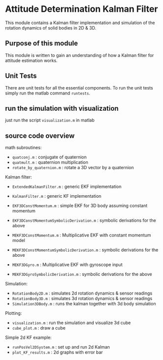 # Attitude Determination Kalman Filter

This module contains a Kalman filter implementation and simulation of the rotation dynamics of solid bodies in 2D & 3D.

## Purpose of this module

This module is written to gain an understanding of how a Kalman filter for attitude estimation works.

## Unit Tests

There are unit tests for all the essential components.
To run the unit tests simply run the matlab command ```runtests```.

## run the simulation with visualization

just run the script `visualization.m` in matlab


## source code overview

math subroutines:

 - `quatconj.m` : conjugate of quaternion
 - `quatmult.m` : quaternion multiplication
 - `rotate_by_quaternion.m` : rotate a 3D vector by a quaternion

Kalman filter:

 - `ExtendedKalmanFilter.m` : generic EKF implementation
 - `KalmanFilter.m` : generic KF implementation

 - `EKF3DConstMomentum.m` : simple EKF for 3D body assuming constant momentum
 - `EKF3DConstMomentumSymbolicDerivation.m` : symbolic derivations for the above
 - `MEKF3DConstMomentum.m` : Multiplicative EKF with constant momentum model
 - `MEKF3DConstMomentumSymbolicDerivation.m` : symbolic derivations for the above
 - `MEKF3DGyro.m` : Multiplicative EKF with gyroscope input
 - `MEKF3DGyroSymbolicDerivation.m` : symbolic derivations for the above

Simulation:

 - `RotationBody2D.m` : simulates 2d rotation dynamics & sensor readings
 - `RotationBody3D.m` : simulates 3d rotation dynamics & sensor readings
 - `Simulation3DBody.m` : runs the kalman together with 3d body simulation

Plotting:

 - `visualization.m` : run the simulation and visualize 3d cube
 - `cube_plot.m` : draw a cube

Simple 2d KF example:

 - `runPosVel2DSystem.m` : set up and run 2d Kalman
 - `plot_KF_results.m` : 2d graphs with error bar
